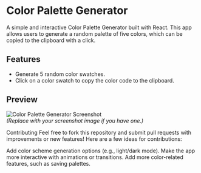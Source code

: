 # Color Palette Generator

A simple and interactive Color Palette Generator built with React. This app allows users to generate a random palette of five colors, which can be copied to the clipboard with a click.

## Features
- Generate 5 random color swatches.
- Click on a color swatch to copy the color code to the clipboard.

## Preview
![Color Palette Generator Screenshot](./screenshot.png)  
*(Replace with your screenshot image if you have one.)*

Contributing
Feel free to fork this repository and submit pull requests with improvements or new features! Here are a few ideas for contributions:

Add color scheme generation options (e.g., light/dark mode).
Make the app more interactive with animations or transitions.
Add more color-related features, such as saving palettes.